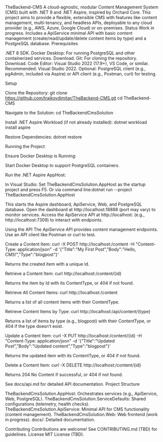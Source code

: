 TheBackend-CMS
A cloud-agnostic, modular Content Management System (CMS) built with .NET 9 and .NET Aspire, inspired by Orchard Core. This project aims to provide a flexible, extensible CMS with features like content management, multi-tenancy, and headless APIs, deployable to any cloud provider (e.g., AWS, Azure, Google Cloud) or on-premises.
Status
Work in progress. Includes a ApiService minimal API with basic content management (create/read/update/delete content items by type) and a PostgreSQL database.
Prerequisites

.NET 8 SDK.
Docker Desktop: For running PostgreSQL and other containerized services. Download.
Git: For cloning the repository. Download.
Code Editor: Visual Studio 2022 (17.9+), VS Code, or similar. Recommended: Visual Studio 2022.
Optional: PostgreSQL client (e.g., pgAdmin, included via Aspire) or API client (e.g., Postman, curl) for testing.

Setup

Clone the Repository:
git clone https://github.com/trajkovdimitar/TheBackend-CMS.git
cd TheBackend-CMS


Navigate to the Solution:
cd TheBackendCmsSolution


Install .NET Aspire Workload (if not already installed):
dotnet workload install aspire


Restore Dependencies:
dotnet restore



Running the Project

Ensure Docker Desktop is Running:

Start Docker Desktop to support PostgreSQL containers.


Run the .NET Aspire AppHost:

In Visual Studio: Set TheBackendCmsSolution.AppHost as the startup project and press F5.
Or via command line:dotnet run --project TheBackendCmsSolution.AppHost


This starts the Aspire dashboard, ApiService, Web, and PostgreSQL database.
Open the dashboard at http://localhost:18888 (port may vary) to monitor services.
Access the ApiService API at http://localhost:<port> (e.g., http://localhost:7309) to interact with endpoints.



Using the API
The ApiService API provides content management endpoints. Use an API client like Postman or curl to test.

Create a Content Item:
curl -X POST http://localhost:<port>/content -H "Content-Type: application/json" -d '{"Title":"My First Post","Body":"Hello, CMS!","Type":"blogpost"}'

Returns the created item with a unique Id.

Retrieve a Content Item:
curl http://localhost:<port>/content/{id}

Returns the item by Id with its ContentType, or 404 if not found.

Retrieve All Content Items:
curl http://localhost:<port>/content

Returns a list of all content items with their ContentType.

Retrieve Content Items by Type:
curl http://localhost:<port>/api/content/{type}

Returns a list of items by type (e.g., blogpost) with their ContentType, or 404 if the type doesn’t exist.

Update a Content Item:
curl -X PUT http://localhost:<port>/content/{id} -H "Content-Type: application/json" -d '{"Title":"Updated Post","Body":"Updated content","Type":"blogpost"}'

Returns the updated item with its ContentType, or 404 if not found.

Delete a Content Item:
curl -X DELETE http://localhost:<port>/content/{id}

Returns 204 No Content if successful, or 404 if not found.


See docs/api.md for detailed API documentation.
Project Structure

TheBackendCmsSolution.AppHost: Orchestrates services (e.g., ApiService, Web, PostgreSQL).
TheBackendCmsSolution.ServiceDefaults: Shared configurations (telemetry, health checks).
TheBackendCmsSolution.ApiService: Minimal API for CMS functionality (content management).
TheBackendCmsSolution.Web: Web frontend (work in progress).
docs/: Detailed documentation.

Contributing
Contributions are welcome! See CONTRIBUTING.md (TBD) for guidelines.
License
MIT License (TBD).